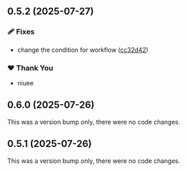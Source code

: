 ## 0.5.2 (2025-07-27)

### 🩹 Fixes

- change the condition for workflow ([cc32d42](https://github.com/ue-too/ue-too/commit/cc32d42))

### ❤️ Thank You

- niuee

## 0.6.0 (2025-07-26)

This was a version bump only, there were no code changes.

## 0.5.1 (2025-07-26)

This was a version bump only, there were no code changes.